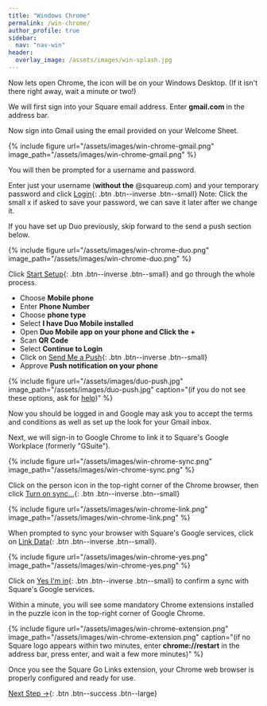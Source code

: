 ```yaml
---
title: "Windows Chrome"
permalink: /win-chrome/
author_profile: true
sidebar:
  nav: "nav-win"
header:
  overlay_image: /assets/images/win-splash.jpg
---
```


Now lets open Chrome, the icon will be on your Windows Desktop. (If it isn't there right away, wait a minute or two!)

We will first sign into your Square email address. Enter __gmail.com__ in the address bar.

Now sign into Gmail using the email provided on your Welcome Sheet. 

<a name="gmail"></a> 
{% include figure url="/assets/images/win-chrome-gmail.png" image_path="/assets/images/win-chrome-gmail.png" %}

You will then be prompted for a username and password.

Enter just your username (**without the** @squareup.com) and your temporary password and click [Login](#push){: .btn .btn--inverse .btn--small}
Note: Click the small x if asked to save your password, we can save it later after we change it.

If you have set up Duo previously, skip forward to the send a push section below.

<a name="duo"></a> 
{% include figure url="/assets/images/win-chrome-duo.png" image_path="/assets/images/win-chrome-duo.png" %}

Click [Start Setup](#push){: .btn .btn--inverse .btn--small} and go through the whole process.

* Choose **Mobile phone**
* Enter **Phone Number**
* Choose **phone type**
* Select **I have Duo Mobile installed**
* Open **Duo Mobile app on your phone and Click the +**
* Scan **QR Code**
* Select **Continue to Login**
* Click on [Send Me a Push](#push){: .btn .btn--inverse .btn--small}
* Approve **Push notification on your phone**

<a name="push"></a>
{% include figure url="/assets/images/duo-push.jpg" image_path="/assets/images/duo-push.jpg" caption="(if you do not see these options, ask for [help](/help))" %}

Now you should be logged in and Google may ask you to accept the terms and conditions as well as set up the look for your Gmail inbox.

Next, we will sign-in to Google Chrome to link it to Square's Google Workplace (formerly "GSuite").

{% include figure url="/assets/images/win-chrome-sync.png" image_path="/assets/images/win-chrome-sync.png"  %}

Click on the person icon in the top-right corner of the Chrome browser, then click [Turn on sync...](#synced){: .btn .btn--inverse .btn--small}

{% include figure url="/assets/images/win-chrome-link.png" image_path="/assets/images/win-chrome-link.png"  %}

When prompted to sync your browser with Square's Google services, click on [Link Data](#link){: .btn .btn--inverse .btn--small}.

<a name="link"></a> 
{% include figure url="/assets/images/win-chrome-yes.png" image_path="/assets/images/win-chrome-yes.png"  %}

Click on [Yes I'm in](#yes){: .btn .btn--inverse .btn--small} to confirm a sync with Square's Google services.

<a name="yes"></a> 
Within a minute, you will see some mandatory Chrome extensions installed in the puzzle icon in the top-right corner of Google Chrome.

{% include figure url="/assets/images/win-chrome-extension.png" image_path="/assets/images/win-chrome-extension.png" caption="(if no Square logo appears within two minutes, enter __chrome://restart__ in the address bar, press enter, and wait a few more minutes)" %}

Once you see the Square Go Links extension, your Chrome web browser is properly configured and ready for use.  

[Next Step &rarr;](/go/){: .btn .btn--success .btn--large}
